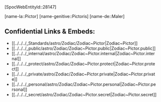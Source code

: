 ﻿---
confidential: public
isDeleted: false
isReadOnly: false
tags:
- astro/Zodiac
type: Zodiac
---

[SpocWebEntityId::28147]



[name-la::Pictor]
[name-genitive::Pictoris]
[name-de::Maler]


## Confidential Links & Embeds: 
- [[../../../_Standards/astro/Zodiac/Zodiac~Pictor|Zodiac~Pictor]] 
- [[../../../_public/astro/Zodiac/Zodiac~Pictor.public|Zodiac~Pictor.public]] 
- [[../../../_internal/astro/Zodiac/Zodiac~Pictor.internal|Zodiac~Pictor.internal]] 
- [[../../../_protect/astro/Zodiac/Zodiac~Pictor.protect|Zodiac~Pictor.protect]] 
- [[../../../_private/astro/Zodiac/Zodiac~Pictor.private|Zodiac~Pictor.private]] 
- [[../../../_personal/astro/Zodiac/Zodiac~Pictor.personal|Zodiac~Pictor.personal]] 
- [[../../../_secret/astro/Zodiac/Zodiac~Pictor.secret|Zodiac~Pictor.secret]] 
